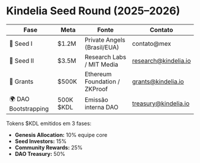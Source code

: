 # Kindelia Seed Round (2025–2026)

| Fase | Meta | Fonte | Contato |
|------|------|--------|----------|
| 🥇 Seed I | $1.2M | Private Angels (Brasil/EUA) | contato@mex |
| 🥈 Seed II | $3.5M | Research Labs / MIT Media | research@kindelia.io |
| 🧪 Grants | $500K | Ethereum Foundation / ZKProof | grants@kindelia.io |
| 🌍 DAO Bootstrapping | 500K $KDL | Emissão interna DAO | treasury@kindelia.io |

Tokens $KDL emitidos em 3 fases:
- **Genesis Allocation:** 10% equipe core
- **Seed Investors:** 15%
- **Community Rewards:** 25%
- **DAO Treasury:** 50%
